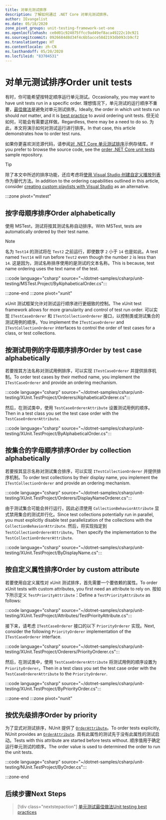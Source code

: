 ```yaml
---
title: 对单元测试排序
description: 了解如何通过 .NET Core 对单元测试排序。
author: IEvangelist
ms.date: 05/18/2020
zone_pivot_groups: unit-testing-framework-set-one
ms.openlocfilehash: ce0d01c924075ffcc9ad49ef8aca49222c10c921
ms.sourcegitcommit: 0926684d8d34f4c6b5acce58d2193db093cb9cf2
ms.translationtype: HT
ms.contentlocale: zh-CN
ms.lasthandoff: 05/20/2020
ms.locfileid: "83704531"
---
```

# <a name="order-unit-tests"></a><span data-ttu-id="59938-103">对单元测试排序</span><span class="sxs-lookup"><span data-stu-id="59938-103">Order unit tests</span></span>

<span data-ttu-id="59938-104">有时，你可能希望按特定顺序运行单元测试。</span><span class="sxs-lookup"><span data-stu-id="59938-104">Occasionally, you may want to have unit tests run in a specific order.</span></span> <span data-ttu-id="59938-105">理想情况下，单元测试的运行顺序不重要，[最佳做法](unit-testing-best-practices.md)是避免对单元测试排序。</span><span class="sxs-lookup"><span data-stu-id="59938-105">Ideally, the order in which unit tests run should _not_ matter, and it is [best practice](unit-testing-best-practices.md) to avoid ordering unit tests.</span></span> <span data-ttu-id="59938-106">但无论如何，可能会有需要这样做。</span><span class="sxs-lookup"><span data-stu-id="59938-106">Regardless, there may be a need to do so.</span></span> <span data-ttu-id="59938-107">为此，本文将演示如何对测试运行进行排序。</span><span class="sxs-lookup"><span data-stu-id="59938-107">In that case, this article demonstrates how to order test runs.</span></span>

<span data-ttu-id="59938-108">如果你更喜欢浏览源代码，请参阅[对 .NET Core 单元测试排序](/samples/dotnet/samples/order-unit-tests-cs)示例存储库。</span><span class="sxs-lookup"><span data-stu-id="59938-108">If you prefer to browse the source code, see the [order .NET Core unit tests](/samples/dotnet/samples/order-unit-tests-cs) sample repository.</span></span>

> [!TIP]
> <span data-ttu-id="59938-109">除了本文中所述的排序功能，还应考虑将[使用 Visual Studio 创建自定义播放列表](/visualstudio/test/run-unit-tests-with-test-explorer?view=vs-2019#create-custom-playlists)作为替代方法。</span><span class="sxs-lookup"><span data-stu-id="59938-109">In addition to the ordering capabilities outlined in this article, consider [creating custom playlists with Visual Studio](/visualstudio/test/run-unit-tests-with-test-explorer?view=vs-2019#create-custom-playlists) as an alternative.</span></span>

:::zone pivot="mstest"

## <a name="order-alphabetically"></a><span data-ttu-id="59938-110">按字母顺序排序</span><span class="sxs-lookup"><span data-stu-id="59938-110">Order alphabetically</span></span>

<span data-ttu-id="59938-111">使用 MSTest，测试将按其测试名称自动排序。</span><span class="sxs-lookup"><span data-stu-id="59938-111">With MSTest, tests are automatically ordered by their test name.</span></span>

> [!NOTE]
> <span data-ttu-id="59938-112">名为 `Test14` 的测试将在 `Test2` 之前运行，即使数字 `2` 小于 `14` 也是如此。</span><span class="sxs-lookup"><span data-stu-id="59938-112">A test named `Test14` will run before `Test2` even though the number  `2` is less than `14`.</span></span> <span data-ttu-id="59938-113">这是因为，测试名称排序使用的是测试的文本名称。</span><span class="sxs-lookup"><span data-stu-id="59938-113">This is because, test name ordering uses the text name of the test.</span></span>

:::code language="csharp" source="~/dotnet-samples/csharp/unit-testing/MSTest.Project/ByAlphabeticalOrder.cs":::

:::zone-end
:::zone pivot="xunit"

<span data-ttu-id="59938-114">xUnit 测试框架允许对测试运行顺序进行更细致的控制。</span><span class="sxs-lookup"><span data-stu-id="59938-114">The xUnit test framework allows for more granularity and control of test run order.</span></span> <span data-ttu-id="59938-115">可以实现 `ITestCaseOrderer` 和 `ITestCollectionOrderer` 接口，以控制类或测试集合的测试用例的顺序。</span><span class="sxs-lookup"><span data-stu-id="59938-115">You implement the `ITestCaseOrderer` and `ITestCollectionOrderer` interfaces to control the order of test cases for a class, or test collections.</span></span>

## <a name="order-by-test-case-alphabetically"></a><span data-ttu-id="59938-116">按测试用例的字母顺序排序</span><span class="sxs-lookup"><span data-stu-id="59938-116">Order by test case alphabetically</span></span>

<span data-ttu-id="59938-117">若要按其方法名称对测试用例排序，可以实现 `ITestCaseOrderer` 并提供排序机制。</span><span class="sxs-lookup"><span data-stu-id="59938-117">To order test cases by their method name, you implement the `ITestCaseOrderer` and provide an ordering mechanism.</span></span>

:::code language="csharp" source="~/dotnet-samples/csharp/unit-testing/XUnit.TestProject/Orderers/AlphabeticalOrderer.cs":::

<span data-ttu-id="59938-118">然后，在测试类中，使用 `TestCaseOrdererAttribute` 设置测试用例的顺序。</span><span class="sxs-lookup"><span data-stu-id="59938-118">Then in a test class you set the test case order with the `TestCaseOrdererAttribute`.</span></span>

:::code language="csharp" source="~/dotnet-samples/csharp/unit-testing/XUnit.TestProject/ByAlphabeticalOrder.cs":::

## <a name="order-by-collection-alphabetically"></a><span data-ttu-id="59938-119">按集合的字母顺序排序</span><span class="sxs-lookup"><span data-stu-id="59938-119">Order by collection alphabetically</span></span>

<span data-ttu-id="59938-120">若要按其显示名称对测试集合排序，可以实现 `ITestCollectionOrderer` 并提供排序机制。</span><span class="sxs-lookup"><span data-stu-id="59938-120">To order test collections by their display name, you implement the `ITestCollectionOrderer` and provide an ordering mechanism.</span></span>

:::code language="csharp" source="~/dotnet-samples/csharp/unit-testing/XUnit.TestProject/Orderers/DisplayNameOrderer.cs":::

<span data-ttu-id="59938-121">由于测试集合可能会并行运行，因此必须使用 `CollectionBehaviorAttribute` 显式禁用集合的测试并行化。</span><span class="sxs-lookup"><span data-stu-id="59938-121">Since test collections potentially run in parallel, you must explicitly disable test parallelization of the collections with the `CollectionBehaviorAttribute`.</span></span> <span data-ttu-id="59938-122">然后，将实现指定到 `TestCollectionOrdererAttribute`。</span><span class="sxs-lookup"><span data-stu-id="59938-122">Then specify the implementation to the `TestCollectionOrdererAttribute`.</span></span>

:::code language="csharp" source="~/dotnet-samples/csharp/unit-testing/XUnit.TestProject/ByDisplayName.cs":::

## <a name="order-by-custom-attribute"></a><span data-ttu-id="59938-123">按自定义属性排序</span><span class="sxs-lookup"><span data-stu-id="59938-123">Order by custom attribute</span></span>

<span data-ttu-id="59938-124">若要使用自定义属性对 xUnit 测试排序，首先需要一个要依赖的属性。</span><span class="sxs-lookup"><span data-stu-id="59938-124">To order xUnit tests with custom attributes, you first need an attribute to rely on.</span></span> <span data-ttu-id="59938-125">按如下所示定义 `TestPriorityAttribute`：</span><span class="sxs-lookup"><span data-stu-id="59938-125">Define a `TestPriorityAttribute` as follows:</span></span>

:::code language="csharp" source="~/dotnet-samples/csharp/unit-testing/XUnit.TestProject/Attributes/TestPriorityAttribute.cs":::

<span data-ttu-id="59938-126">接下来，请考虑 `ITestCaseOrderer` 接口的以下 `PriorityOrderer` 实现。</span><span class="sxs-lookup"><span data-stu-id="59938-126">Next, consider the following `PriorityOrderer` implementation of the `ITestCaseOrderer` interface.</span></span>

:::code language="csharp" source="~/dotnet-samples/csharp/unit-testing/XUnit.TestProject/Orderers/PriorityOrderer.cs":::

<span data-ttu-id="59938-127">然后，在测试类中，使用 `TestCaseOrdererAttribute` 将测试用例的顺序设置为 `PriorityOrderer`。</span><span class="sxs-lookup"><span data-stu-id="59938-127">Then in a test class you set the test case order with the `TestCaseOrdererAttribute` to the `PriorityOrderer`.</span></span>

:::code language="csharp" source="~/dotnet-samples/csharp/unit-testing/XUnit.TestProject/ByPriorityOrder.cs":::

:::zone-end
:::zone pivot="nunit"

## <a name="order-by-priority"></a><span data-ttu-id="59938-128">按优先级排序</span><span class="sxs-lookup"><span data-stu-id="59938-128">Order by priority</span></span>

<span data-ttu-id="59938-129">为了显式对测试排序，NUnit 提供了 [`OrderAttribute`](https://github.com/nunit/docs/wiki/Order-Attribute)。</span><span class="sxs-lookup"><span data-stu-id="59938-129">To order tests explicitly, NUnit provides an [`OrderAttribute`](https://github.com/nunit/docs/wiki/Order-Attribute).</span></span> <span data-ttu-id="59938-130">具有此属性的测试先于没有此属性的测试启动。</span><span class="sxs-lookup"><span data-stu-id="59938-130">Tests with this attribute are started before tests without.</span></span> <span data-ttu-id="59938-131">顺序值用于确定运行单元测试的顺序。</span><span class="sxs-lookup"><span data-stu-id="59938-131">The order value is used to determined the order to run the unit tests.</span></span>

:::code language="csharp" source="~/dotnet-samples/csharp/unit-testing/NUnit.TestProject/ByOrder.cs":::

:::zone-end

## <a name="next-steps"></a><span data-ttu-id="59938-132">后续步骤</span><span class="sxs-lookup"><span data-stu-id="59938-132">Next Steps</span></span>

> [!div class="nextstepaction"]
> [<span data-ttu-id="59938-133">单元测试最佳做法</span><span class="sxs-lookup"><span data-stu-id="59938-133">Unit testing best practices</span></span>](unit-testing-best-practices.md)
